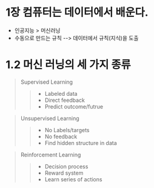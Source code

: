 # 1장 컴퓨터는 데이터에서 배운다.
* 인공지능 > 머신러닝
* 수동으로 만드는 규칙 --> 데이터에서 규칙(지식)을 도출

# 1.2 머신 러닝의 세 가지 종류
> Supervised Learning
>> * Labeled data
>> * Direct feedback
>> * Predict outcome/futrue

> Unsupervised Learning
>> * No Labels/targets
>> * No feedback
>> * Find hidden structure in data

> Reinforcement Learning
>> * Decision process
>> * Reward system
>> * Learn series of actions

